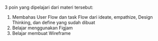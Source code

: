 
3 poin yang dipelajari dari materi tersebut:
1) Membahas User Flow dan task Flow dari ideate, empathize, Design Thinking, dan define yang sudah dibuat
2) Belajar menggunakan Figjam
3) Belajar membuat Wireframe
